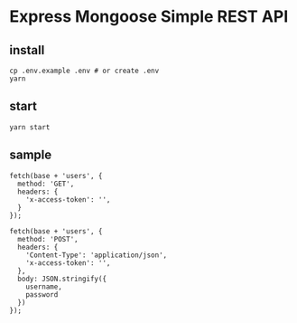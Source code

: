 # Express Mongoose Simple REST API
## install
```
cp .env.example .env # or create .env
yarn
```
## start
```
yarn start
```

## sample
```
fetch(base + 'users', {
  method: 'GET',
  headers: {
    'x-access-token': '',
  }
});
```

```
fetch(base + 'users', {
  method: 'POST',
  headers: {
    'Content-Type': 'application/json',
    'x-access-token': '',
  },
  body: JSON.stringify({
    username,
    password
  })
});
```
